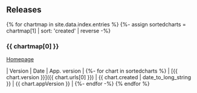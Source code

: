 ## Releases

{% for chartmap in site.data.index.entries %}
{%- assign sortedcharts = chartmap[1] | sort: 'created' | reverse -%}

### {{ chartmap[0] }}

[Homepage](https://github.com/sguesdon/helm-charts/tree/main/charts/{{sortedcharts[0].name}})

| Version | Date | App. version |
{%- for chart in sortedcharts %}
| [{{ chart.version }}]({{ chart.urls[0] }}) | {{ chart.created | date_to_long_string }} | {{ chart.appVersion }} |
{%- endfor -%}
{% endfor %}
